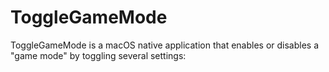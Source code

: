 # ToggleGameMode
ToggleGameMode is a macOS native application that enables or disables a "game mode" by toggling several settings:
